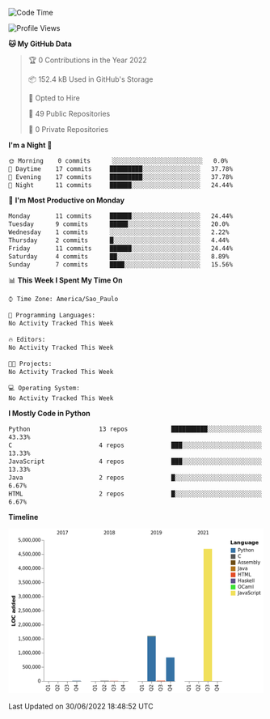 <!--START_SECTION:waka-->
![Code Time](http://img.shields.io/badge/Code%20Time-0%20secs-blue)

![Profile Views](http://img.shields.io/badge/Profile%20Views-0-blue)

**🐱 My GitHub Data** 

> 🏆 0 Contributions in the Year 2022
 > 
> 📦 152.4 kB Used in GitHub's Storage 
 > 
> 💼 Opted to Hire
 > 
> 📜 49 Public Repositories 
 > 
> 🔑 0 Private Repositories  
 > 
**I'm a Night 🦉** 

```text
🌞 Morning    0 commits      ░░░░░░░░░░░░░░░░░░░░░░░░░   0.0% 
🌆 Daytime    17 commits     █████████░░░░░░░░░░░░░░░░   37.78% 
🌃 Evening    17 commits     █████████░░░░░░░░░░░░░░░░   37.78% 
🌙 Night      11 commits     ██████░░░░░░░░░░░░░░░░░░░   24.44%

```
📅 **I'm Most Productive on Monday** 

```text
Monday       11 commits     ██████░░░░░░░░░░░░░░░░░░░   24.44% 
Tuesday      9 commits      █████░░░░░░░░░░░░░░░░░░░░   20.0% 
Wednesday    1 commits      ░░░░░░░░░░░░░░░░░░░░░░░░░   2.22% 
Thursday     2 commits      █░░░░░░░░░░░░░░░░░░░░░░░░   4.44% 
Friday       11 commits     ██████░░░░░░░░░░░░░░░░░░░   24.44% 
Saturday     4 commits      ██░░░░░░░░░░░░░░░░░░░░░░░   8.89% 
Sunday       7 commits      ████░░░░░░░░░░░░░░░░░░░░░   15.56%

```


📊 **This Week I Spent My Time On** 

```text
⌚︎ Time Zone: America/Sao_Paulo

💬 Programming Languages: 
No Activity Tracked This Week

🔥 Editors: 
No Activity Tracked This Week

🐱‍💻 Projects: 
No Activity Tracked This Week

💻 Operating System: 
No Activity Tracked This Week

```

**I Mostly Code in Python** 

```text
Python                   13 repos            ██████████░░░░░░░░░░░░░░░   43.33% 
C                        4 repos             ███░░░░░░░░░░░░░░░░░░░░░░   13.33% 
JavaScript               4 repos             ███░░░░░░░░░░░░░░░░░░░░░░   13.33% 
Java                     2 repos             █░░░░░░░░░░░░░░░░░░░░░░░░   6.67% 
HTML                     2 repos             █░░░░░░░░░░░░░░░░░░░░░░░░   6.67%

```


**Timeline**

![Chart not found](https://raw.githubusercontent.com/junglejf/junglejf/main/charts/bar_graph.png) 


 Last Updated on 30/06/2022 18:48:52 UTC
<!--END_SECTION:waka-->
